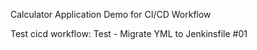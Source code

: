 Calculator Application Demo for CI/CD Workflow

Test cicd workflow:
Test - Migrate YML to Jenkinsfile #01